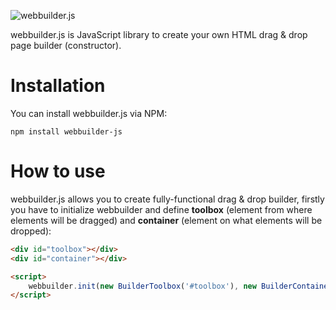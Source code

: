![webbuilder.js](https://via.placeholder.com/800x500/232424/0afc77?text=webbuilder.js)

webbuilder.js is JavaScript library to create your own HTML drag & drop page builder (constructor).

# Installation
You can install webbuilder.js via NPM:
```
npm install webbuilder-js
```

# How to use
webbuilder.js allows you to create fully-functional drag & drop builder, firstly you 
have to initialize webbuilder and define **toolbox** (element from where elements will be dragged)
and **container** (element on what elements will be dropped):
```html
<div id="toolbox"></div>
<div id="container"></div>

<script>
    webbuilder.init(new BuilderToolbox('#toolbox'), new BuilderContainer('#container'));
</script>
```
